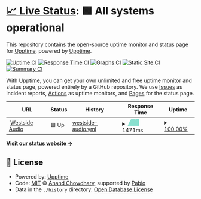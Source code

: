 # [📈 Live Status](https://upptime.github.io/upptime): <!--live status--> **🟩 All systems operational**

This repository contains the open-source uptime monitor and status page for [Upptime](https://upptime.js.org), powered by [Upptime](https://github.com/upptime/upptime).

[![Uptime CI](https://github.com/westsideaudio/upptime/workflows/Uptime%20CI/badge.svg)](https://github.com/westsideaudio/upptime/actions?query=workflow%3A%22Uptime+CI%22)
[![Response Time CI](https://github.com/westsideaudio/upptime/workflows/Response%20Time%20CI/badge.svg)](https://github.com/westsideaudio/upptime/actions?query=workflow%3A%22Response+Time+CI%22)
[![Graphs CI](https://github.com/westsideaudio/upptime/workflows/Graphs%20CI/badge.svg)](https://github.com/westsideaudio/upptime/actions?query=workflow%3A%22Graphs+CI%22)
[![Static Site CI](https://github.com/westsideaudio/upptime/workflows/Static%20Site%20CI/badge.svg)](https://github.com/westsideaudio/upptime/actions?query=workflow%3A%22Static+Site+CI%22)
[![Summary CI](https://github.com/westsideaudio/upptime/workflows/Summary%20CI/badge.svg)](https://github.com/westsideaudio/upptime/actions?query=workflow%3A%22Summary+CI%22)

With [Upptime](https://upptime.js.org), you can get your own unlimited and free uptime monitor and status page, powered entirely by a GitHub repository. We use [Issues](https://github.com/upptime/upptime/issues) as incident reports, [Actions](https://github.com/westsideaudio/upptime/actions) as uptime monitors, and [Pages](https://upptime.github.io/upptime) for the status page.

<!--start: status pages-->
<!-- This summary is generated by Upptime (https://github.com/upptime/upptime) -->
<!-- Do not edit this manually, your changes will be overwritten -->
<!-- prettier-ignore -->
| URL | Status | History | Response Time | Uptime |
| --- | ------ | ------- | ------------- | ------ |
| <img alt="" src="https://icons.duckduckgo.com/ip3/www.westsideaudio-sg.com.ico" height="13"> [Westside Audio](https://www.westsideaudio-sg.com) | 🟩 Up | [westside-audio.yml](https://github.com/westsideaudio/upptime/commits/HEAD/history/westside-audio.yml) | <details><summary><img alt="Response time graph" src="./graphs/westside-audio/response-time-week.png" height="20"> 1471ms</summary><br><a href="https://westsideaudio.github.io/upptime/history/westside-audio"><img alt="Response time 1591" src="https://img.shields.io/endpoint?url=https%3A%2F%2Fraw.githubusercontent.com%2Fwestsideaudio%2Fupptime%2FHEAD%2Fapi%2Fwestside-audio%2Fresponse-time.json"></a><br><a href="https://westsideaudio.github.io/upptime/history/westside-audio"><img alt="24-hour response time 1552" src="https://img.shields.io/endpoint?url=https%3A%2F%2Fraw.githubusercontent.com%2Fwestsideaudio%2Fupptime%2FHEAD%2Fapi%2Fwestside-audio%2Fresponse-time-day.json"></a><br><a href="https://westsideaudio.github.io/upptime/history/westside-audio"><img alt="7-day response time 1471" src="https://img.shields.io/endpoint?url=https%3A%2F%2Fraw.githubusercontent.com%2Fwestsideaudio%2Fupptime%2FHEAD%2Fapi%2Fwestside-audio%2Fresponse-time-week.json"></a><br><a href="https://westsideaudio.github.io/upptime/history/westside-audio"><img alt="30-day response time 2571" src="https://img.shields.io/endpoint?url=https%3A%2F%2Fraw.githubusercontent.com%2Fwestsideaudio%2Fupptime%2FHEAD%2Fapi%2Fwestside-audio%2Fresponse-time-month.json"></a><br><a href="https://westsideaudio.github.io/upptime/history/westside-audio"><img alt="1-year response time 1591" src="https://img.shields.io/endpoint?url=https%3A%2F%2Fraw.githubusercontent.com%2Fwestsideaudio%2Fupptime%2FHEAD%2Fapi%2Fwestside-audio%2Fresponse-time-year.json"></a></details> | <details><summary><a href="https://westsideaudio.github.io/upptime/history/westside-audio">100.00%</a></summary><a href="https://westsideaudio.github.io/upptime/history/westside-audio"><img alt="All-time uptime 99.96%" src="https://img.shields.io/endpoint?url=https%3A%2F%2Fraw.githubusercontent.com%2Fwestsideaudio%2Fupptime%2FHEAD%2Fapi%2Fwestside-audio%2Fuptime.json"></a><br><a href="https://westsideaudio.github.io/upptime/history/westside-audio"><img alt="24-hour uptime 100.00%" src="https://img.shields.io/endpoint?url=https%3A%2F%2Fraw.githubusercontent.com%2Fwestsideaudio%2Fupptime%2FHEAD%2Fapi%2Fwestside-audio%2Fuptime-day.json"></a><br><a href="https://westsideaudio.github.io/upptime/history/westside-audio"><img alt="7-day uptime 100.00%" src="https://img.shields.io/endpoint?url=https%3A%2F%2Fraw.githubusercontent.com%2Fwestsideaudio%2Fupptime%2FHEAD%2Fapi%2Fwestside-audio%2Fuptime-week.json"></a><br><a href="https://westsideaudio.github.io/upptime/history/westside-audio"><img alt="30-day uptime 99.78%" src="https://img.shields.io/endpoint?url=https%3A%2F%2Fraw.githubusercontent.com%2Fwestsideaudio%2Fupptime%2FHEAD%2Fapi%2Fwestside-audio%2Fuptime-month.json"></a><br><a href="https://westsideaudio.github.io/upptime/history/westside-audio"><img alt="1-year uptime 99.96%" src="https://img.shields.io/endpoint?url=https%3A%2F%2Fraw.githubusercontent.com%2Fwestsideaudio%2Fupptime%2FHEAD%2Fapi%2Fwestside-audio%2Fuptime-year.json"></a></details>

<!--end: status pages-->

[**Visit our status website →**](https://upptime.github.io/upptime)

## 📄 License

- Powered by: [Upptime](https://github.com/upptime/upptime)
- Code: [MIT](./LICENSE) © [Anand Chowdhary](https://anandchowdhary.com), supported by [Pabio](https://pabio.com)
- Data in the `./history` directory: [Open Database License](https://opendatacommons.org/licenses/odbl/1-0/)
